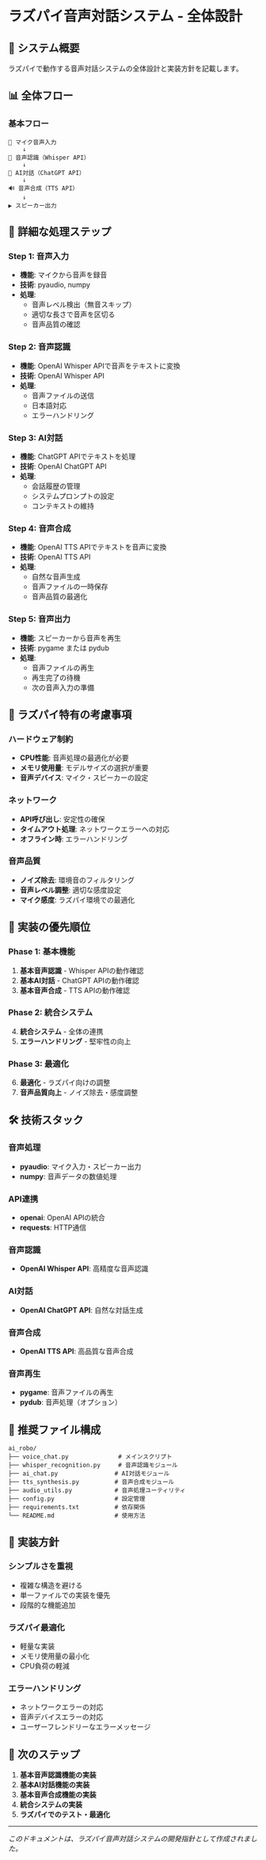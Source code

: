 # ラズパイ音声対話システム - 全体設計

## 🎯 システム概要

ラズパイで動作する音声対話システムの全体設計と実装方針を記載します。

## 📊 全体フロー

### 基本フロー
```
🎤 マイク音声入力
    ↓
📝 音声認識（Whisper API）
    ↓
🤖 AI対話（ChatGPT API）
    ↓
🔊 音声合成（TTS API）
    ↓
▶️ スピーカー出力
```

## 🔄 詳細な処理ステップ

### Step 1: 音声入力
- **機能**: マイクから音声を録音
- **技術**: pyaudio, numpy
- **処理**:
  - 音声レベル検出（無音スキップ）
  - 適切な長さで音声を区切る
  - 音声品質の確認

### Step 2: 音声認識
- **機能**: OpenAI Whisper APIで音声をテキストに変換
- **技術**: OpenAI Whisper API
- **処理**:
  - 音声ファイルの送信
  - 日本語対応
  - エラーハンドリング

### Step 3: AI対話
- **機能**: ChatGPT APIでテキストを処理
- **技術**: OpenAI ChatGPT API
- **処理**:
  - 会話履歴の管理
  - システムプロンプトの設定
  - コンテキストの維持

### Step 4: 音声合成
- **機能**: OpenAI TTS APIでテキストを音声に変換
- **技術**: OpenAI TTS API
- **処理**:
  - 自然な音声生成
  - 音声ファイルの一時保存
  - 音声品質の最適化

### Step 5: 音声出力
- **機能**: スピーカーから音声を再生
- **技術**: pygame または pydub
- **処理**:
  - 音声ファイルの再生
  - 再生完了の待機
  - 次の音声入力の準備

## 🍓 ラズパイ特有の考慮事項

### ハードウェア制約
- **CPU性能**: 音声処理の最適化が必要
- **メモリ使用量**: モデルサイズの選択が重要
- **音声デバイス**: マイク・スピーカーの設定

### ネットワーク
- **API呼び出し**: 安定性の確保
- **タイムアウト処理**: ネットワークエラーへの対応
- **オフライン時**: エラーハンドリング

### 音声品質
- **ノイズ除去**: 環境音のフィルタリング
- **音声レベル調整**: 適切な感度設定
- **マイク感度**: ラズパイ環境での最適化

## 🚀 実装の優先順位

### Phase 1: 基本機能
1. **基本音声認識** - Whisper APIの動作確認
2. **基本AI対話** - ChatGPT APIの動作確認
3. **基本音声合成** - TTS APIの動作確認

### Phase 2: 統合システム
4. **統合システム** - 全体の連携
5. **エラーハンドリング** - 堅牢性の向上

### Phase 3: 最適化
6. **最適化** - ラズパイ向けの調整
7. **音声品質向上** - ノイズ除去・感度調整

## 🛠️ 技術スタック

### 音声処理
- **pyaudio**: マイク入力・スピーカー出力
- **numpy**: 音声データの数値処理

### API連携
- **openai**: OpenAI APIの統合
- **requests**: HTTP通信

### 音声認識
- **OpenAI Whisper API**: 高精度な音声認識

### AI対話
- **OpenAI ChatGPT API**: 自然な対話生成

### 音声合成
- **OpenAI TTS API**: 高品質な音声合成

### 音声再生
- **pygame**: 音声ファイルの再生
- **pydub**: 音声処理（オプション）

## 📁 推奨ファイル構成

```
ai_robo/
├── voice_chat.py              # メインスクリプト
├── whisper_recognition.py     # 音声認識モジュール
├── ai_chat.py                # AI対話モジュール
├── tts_synthesis.py          # 音声合成モジュール
├── audio_utils.py            # 音声処理ユーティリティ
├── config.py                 # 設定管理
├── requirements.txt          # 依存関係
└── README.md                 # 使用方法
```

## 🎯 実装方針

### シンプルさを重視
- 複雑な構造を避ける
- 単一ファイルでの実装を優先
- 段階的な機能追加

### ラズパイ最適化
- 軽量な実装
- メモリ使用量の最小化
- CPU負荷の軽減

### エラーハンドリング
- ネットワークエラーの対応
- 音声デバイスエラーの対応
- ユーザーフレンドリーなエラーメッセージ

## 📝 次のステップ

1. **基本音声認識機能の実装**
2. **基本AI対話機能の実装**
3. **基本音声合成機能の実装**
4. **統合システムの実装**
5. **ラズパイでのテスト・最適化**

---

*このドキュメントは、ラズパイ音声対話システムの開発指針として作成されました。*
